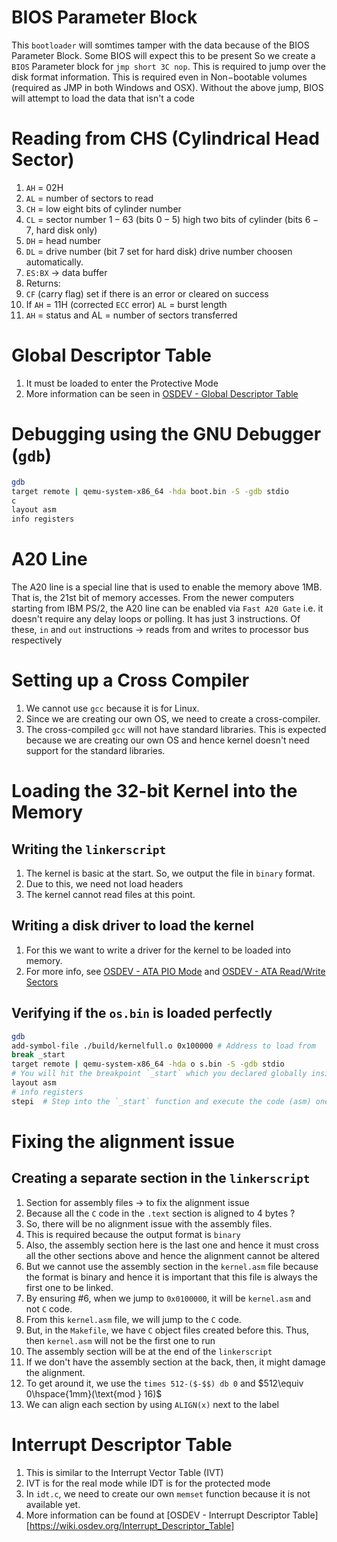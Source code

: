 # BIOS Parameter Block
This `bootloader` will somtimes tamper with the data because of the BIOS Parameter Block. Some BIOS will expect this to be present
So we create a `BIOS` Parameter block for `jmp short 3C nop`. This is required to jump over the disk format information. This is required even in Non$-$bootable volumes (required as JMP in both Windows and OSX).
Without the above jump, BIOS will attempt to load the data that isn't a code

# Reading from CHS (Cylindrical Head Sector)
1. `AH` = $02\text{H}$
2. `AL` = number of sectors to read
3. `CH` = low eight bits of cylinder number
4. `CL` = sector number $1-63$ (bits $0-5$) high two bits of cylinder (bits $6-7$, hard disk only)
5. `DH` = head number
6. `DL` = drive number (bit $7$ set for hard disk) drive number choosen automatically.
7. `ES:BX` -> data buffer
8. Returns:
9. `CF` (carry flag) set if there is an error or cleared on success
10. If `AH` = $11\text{H}$ (corrected `ECC` error) `AL` = burst length
11. `AH` = status and AL = number of sectors transferred

# Global Descriptor Table
1. It must be loaded to enter the Protective Mode
2. More information can be seen in [OSDEV - Global Descriptor Table](https://wiki.osdev.org/Global_Descriptor_Table)


# Debugging using the GNU Debugger (`gdb`)
```bash
gdb 
target remote | qemu-system-x86_64 -hda boot.bin -S -gdb stdio
c
layout asm
info registers
```

# A20 Line
The A20 line is a special line that is used to enable the memory above 1MB. That is, the 21st bit of memory accesses.
From the newer computers starting from IBM PS/2, the A20 line can be enabled via `Fast A20 Gate` i.e. it doesn't require any delay loops or polling.
It has just 3 instructions. Of these, `in` and `out` instructions -> reads from and writes to processor bus respectively

# Setting up a Cross Compiler
1. We cannot use `gcc` because it is for Linux. 
2. Since we are creating our own OS, we need to create a cross-compiler.
3. The cross-compiled `gcc` will not have standard libraries. This is expected because we are creating our own OS and hence kernel doesn't need support for the standard libraries.

# Loading the 32-bit Kernel into the Memory
## Writing the `linkerscript`
1. The kernel is basic at the start. So, we output the file in `binary` format.
2. Due to this, we need not load headers
3. The kernel cannot read files at this point.

## Writing a disk driver to load the kernel
1. For this we want to write a driver for the kernel to be loaded into memory.
2. For more info, see [OSDEV - ATA PIO Mode](https://wiki.osdev.org/ATA_PIO_Mode) and [OSDEV - ATA Read/Write Sectors](https://wiki.osdev.org/ATA_read/write_sectors)

## Verifying if the `os.bin` is loaded perfectly
```bash
gdb
add-symbol-file ./build/kernelfull.o 0x100000 # Address to load from
break _start
target remote | qemu-system-x86_64 -hda o s.bin -S -gdb stdio
# You will hit the breakpoint `_start` which you declared globally inside `kernel.asm` 
layout asm
# info registers
stepi  # Step into the `_start` function and execute the code (asm) one by one
```

# Fixing the alignment issue
## Creating a separate section in the `linkerscript`
1. Section for assembly files -> to fix the alignment issue
2. Because all the `C` code in the `.text` section is aligned to 4 bytes ?
3. So, there will be no alignment issue with the assembly files.
4. This is required because the output format is `binary`
5. Also, the assembly section here is the last one and hence it must cross all the other sections above and hence the alignment cannot be altered
6. But we cannot use the assembly section in the `kernel.asm` file because the format is binary and hence it is important that this file is always the first one to be linked.
7. By ensuring $\#6$, when we jump to `0x0100000`, it will be `kernel.asm` and not `C` code.
8. From this `kernel.asm` file, we will jump to the `C` code.
9. But, in the `Makefile`, we have `C` object files created before this. Thus, then `kernel.asm` will not be the first one to run
10. The assembly section will be at the end of the `linkerscript`
11. If we don't have the assembly section at the back, then, it might damage the alignment.
12. To get around it, we use the `times 512-($-$$) db 0` and $512\equiv 0\hspace{1mm}(\text{mod } 16)$
13. We can align each section by using `ALIGN(x)` next to the label


# Interrupt Descriptor Table
1. This is similar to the Interrupt Vector Table (IVT)
2. IVT is for the real mode while IDT is for the protected mode
3. In `idt.c`, we need to create our own `memset` function because it is not available yet.
4. More information can be found at [OSDEV - Interrupt Descriptor Table][https://wiki.osdev.org/Interrupt_Descriptor_Table]